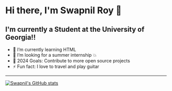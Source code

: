 # Hi there, I'm Swapnil Roy 👋 

## I'm currently a Student at the University of Georgia!!

- 🌱 I’m currently learning HTML
- 👯 I’m looking for a summer internship 💥
- 🥅 2024 Goals: Contribute to more open source projects
- ⚡ Fun fact: I love to travel and play guitar

---

[![Swapnil's GitHub stats](https://github-readme-stats.vercel.app/api?username=thespcrewroy)](https://github.com/anuraghazra/github-readme-stats)